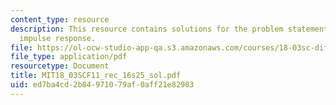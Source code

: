 ```yaml
---
content_type: resource
description: This resource contains solutions for the problem statements related to
  impulse response.
file: https://ol-ocw-studio-app-qa.s3.amazonaws.com/courses/18-03sc-differential-equations-fall-2011/ed7ba4cd2b84971079af0aff21e82983_MIT18_03SCF11_rec_16s25_sol.pdf
file_type: application/pdf
resourcetype: Document
title: MIT18_03SCF11_rec_16s25_sol.pdf
uid: ed7ba4cd-2b84-9710-79af-0aff21e82983
---
```

